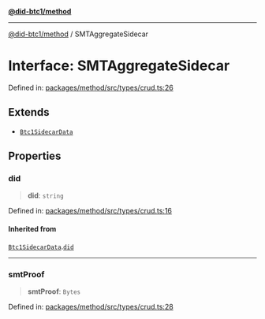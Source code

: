 [**@did-btc1/method**](../README.md)

***

[@did-btc1/method](../globals.md) / SMTAggregateSidecar

# Interface: SMTAggregateSidecar

Defined in: [packages/method/src/types/crud.ts:26](https://github.com/dcdpr/did-btc1-js/blob/751aedd75738c26882a2149e644ae32b9e424707/packages/method/src/types/crud.ts#L26)

## Extends

- [`Btc1SidecarData`](Btc1SidecarData.md)

## Properties

### did

> **did**: `string`

Defined in: [packages/method/src/types/crud.ts:16](https://github.com/dcdpr/did-btc1-js/blob/751aedd75738c26882a2149e644ae32b9e424707/packages/method/src/types/crud.ts#L16)

#### Inherited from

[`Btc1SidecarData`](Btc1SidecarData.md).[`did`](Btc1SidecarData.md#did)

***

### smtProof

> **smtProof**: `Bytes`

Defined in: [packages/method/src/types/crud.ts:28](https://github.com/dcdpr/did-btc1-js/blob/751aedd75738c26882a2149e644ae32b9e424707/packages/method/src/types/crud.ts#L28)
